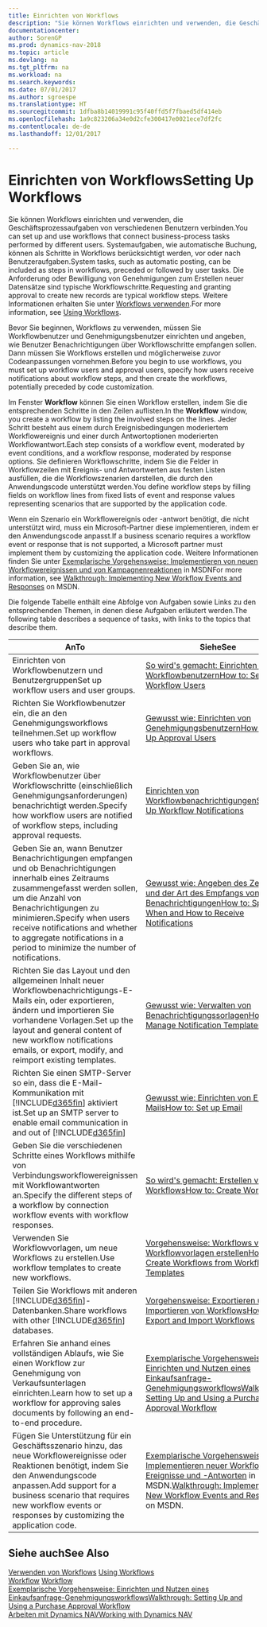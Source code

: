 ```yaml
---
title: Einrichten von Workflows
description: "Sie können Workflows einrichten und verwenden, die Geschäftsprozessaufgaben von verschiedenen Benutzern verbinden. Systemaufgaben, wie automatische Buchung, können als Schritte in Workflows berücksichtigt werden, vor oder nach Benutzeraufgaben. Die Anforderung oder Bewilligung von Genehmigungen zum Erstellen neuer Datensätze sind typische Workflowschritte."
documentationcenter: 
author: SorenGP
ms.prod: dynamics-nav-2018
ms.topic: article
ms.devlang: na
ms.tgt_pltfrm: na
ms.workload: na
ms.search.keywords: 
ms.date: 07/01/2017
ms.author: sgroespe
ms.translationtype: HT
ms.sourcegitcommit: 1dfba8b14019991c95f40ffd5f7fbaed5df414eb
ms.openlocfilehash: 1a9c823206a34e0d2cfe300417e0021ece7df2fc
ms.contentlocale: de-de
ms.lasthandoff: 12/01/2017

---
```

# <a name="setting-up-workflows"></a><span data-ttu-id="78ba5-105">Einrichten von Workflows</span><span class="sxs-lookup"><span data-stu-id="78ba5-105">Setting Up Workflows</span></span>
<span data-ttu-id="78ba5-106">Sie können Workflows einrichten und verwenden, die Geschäftsprozessaufgaben von verschiedenen Benutzern verbinden.</span><span class="sxs-lookup"><span data-stu-id="78ba5-106">You can set up and use workflows that connect business-process tasks performed by different users.</span></span> <span data-ttu-id="78ba5-107">Systemaufgaben, wie automatische Buchung, können als Schritte in Workflows berücksichtigt werden, vor oder nach Benutzeraufgaben.</span><span class="sxs-lookup"><span data-stu-id="78ba5-107">System tasks, such as automatic posting, can be included as steps in workflows, preceded or followed by user tasks.</span></span> <span data-ttu-id="78ba5-108">Die Anforderung oder Bewilligung von Genehmigungen zum Erstellen neuer Datensätze sind typische Workflowschritte.</span><span class="sxs-lookup"><span data-stu-id="78ba5-108">Requesting and granting approval to create new records are typical workflow steps.</span></span> <span data-ttu-id="78ba5-109">Weitere Informationen erhalten Sie unter [Workflows verwenden](across-use-workflows.md).</span><span class="sxs-lookup"><span data-stu-id="78ba5-109">For more information, see [Using Workflows](across-use-workflows.md).</span></span>  

 <span data-ttu-id="78ba5-110">Bevor Sie beginnen, Workflows zu verwenden, müssen Sie Workflowbenutzer und Genehmigungsbenutzer einrichten und angeben, wie Benutzer Benachrichtigungen über Workflowschritte empfangen sollen. Dann müssen Sie Workflows erstellen und möglicherweise zuvor Codeanpassungen vornehmen.</span><span class="sxs-lookup"><span data-stu-id="78ba5-110">Before you begin to use workflows, you must set up workflow users and approval users, specify how users receive notifications about workflow steps, and then create the workflows, potentially preceded by code customization.</span></span>  

 <span data-ttu-id="78ba5-111">Im Fenster **Workflow** können Sie einen Workflow erstellen, indem Sie die entsprechenden Schritte in den Zeilen auflisten.</span><span class="sxs-lookup"><span data-stu-id="78ba5-111">In the **Workflow** window, you create a workflow by listing the involved steps on the lines.</span></span> <span data-ttu-id="78ba5-112">Jeder Schritt besteht aus einem durch Ereignisbedingungen moderiertem Workflowereignis und einer durch Antwortoptionen moderierten Workflowantwort.</span><span class="sxs-lookup"><span data-stu-id="78ba5-112">Each step consists of a workflow event, moderated by event conditions, and a workflow response, moderated by response options.</span></span> <span data-ttu-id="78ba5-113">Sie definieren Workflowschritte, indem Sie die Felder in Workflowzeilen mit Ereignis- und Antwortwerten aus festen Listen ausfüllen, die die Workflowszenarien darstellen, die durch den Anwendungscode unterstützt werden.</span><span class="sxs-lookup"><span data-stu-id="78ba5-113">You define workflow steps by filling fields on workflow lines from fixed lists of event and response values representing scenarios that are supported by the application code.</span></span>  

 <span data-ttu-id="78ba5-114">Wenn ein Szenario ein Workflowereignis oder -antwort benötigt, die nicht unterstützt wird, muss ein Microsoft-Partner diese implementieren, indem er den Anwendungscode anpasst.</span><span class="sxs-lookup"><span data-stu-id="78ba5-114">If a business scenario requires a workflow event or response that is not supported, a Microsoft partner must implement them by customizing the application code.</span></span> <span data-ttu-id="78ba5-115">Weitere Informationen finden Sie unter [Exemplarische Vorgehensweise: Implementieren von neuen Workflowereignissen und von Kampagnenreaktionen](https://msdn.microsoft.com/en-us/library/mt574349.aspx) in MSDN</span><span class="sxs-lookup"><span data-stu-id="78ba5-115">For more information, see [Walkthrough: Implementing New Workflow Events and Responses](https://msdn.microsoft.com/en-us/library/mt574349.aspx) on MSDN.</span></span>

 <span data-ttu-id="78ba5-116">Die folgende Tabelle enthält eine Abfolge von Aufgaben sowie Links zu den entsprechenden Themen, in denen diese Aufgaben erläutert werden.</span><span class="sxs-lookup"><span data-stu-id="78ba5-116">The following table describes a sequence of tasks, with links to the topics that describe them.</span></span>  

|<span data-ttu-id="78ba5-117">**An**</span><span class="sxs-lookup"><span data-stu-id="78ba5-117">**To**</span></span>|<span data-ttu-id="78ba5-118">**Siehe**</span><span class="sxs-lookup"><span data-stu-id="78ba5-118">**See**</span></span>|  
|------------|-------------|  
|<span data-ttu-id="78ba5-119">Einrichten von Workflowbenutzern und Benutzergruppen</span><span class="sxs-lookup"><span data-stu-id="78ba5-119">Set up workflow users and user groups.</span></span>|[<span data-ttu-id="78ba5-120">So wird's gemacht: Einrichten von Workflowbenutzern</span><span class="sxs-lookup"><span data-stu-id="78ba5-120">How to: Set Up Workflow Users</span></span>](across-how-to-set-up-workflow-users.md)|  
|<span data-ttu-id="78ba5-121">Richten Sie Workflowbenutzer ein, die an den Genehmigungsworkflows teilnehmen.</span><span class="sxs-lookup"><span data-stu-id="78ba5-121">Set up workflow users who take part in approval workflows.</span></span>|[<span data-ttu-id="78ba5-122">Gewusst wie: Einrichten von Genehmigungsbenutzern</span><span class="sxs-lookup"><span data-stu-id="78ba5-122">How to: Set Up Approval Users</span></span>](across-how-to-set-up-approval-users.md)|  
|<span data-ttu-id="78ba5-123">Geben Sie an, wie Workflowbenutzer über Workflowschritte (einschließlich Genehmigungsanforderungen) benachrichtigt werden.</span><span class="sxs-lookup"><span data-stu-id="78ba5-123">Specify how workflow users are notified of workflow steps, including approval requests.</span></span>|[<span data-ttu-id="78ba5-124">Einrichten von Workflowbenachrichtigungen</span><span class="sxs-lookup"><span data-stu-id="78ba5-124">Setting Up Workflow Notifications</span></span>](across-setting-up-workflow-notifications.md)|  
|<span data-ttu-id="78ba5-125">Geben Sie an, wann Benutzer Benachrichtigungen empfangen und ob Benachrichtigungen innerhalb eines Zeitraums zusammengefasst werden sollen, um die Anzahl von Benachrichtigungen zu minimieren.</span><span class="sxs-lookup"><span data-stu-id="78ba5-125">Specify when users receive notifications and whether to aggregate notifications in a period to minimize the number of notifications.</span></span>|[<span data-ttu-id="78ba5-126">Gewusst wie: Angeben des Zeitpunkts und der Art des Empfangs von Benachrichtigungen</span><span class="sxs-lookup"><span data-stu-id="78ba5-126">How to: Specify When and How to Receive Notifications</span></span>](across-how-to-specify-when-and-how-to-receive-notifications.md)|  
|<span data-ttu-id="78ba5-127">Richten Sie das Layout und den allgemeinen Inhalt neuer Workflowbenachrichtigungs-E-Mails ein, oder exportieren, ändern und importieren Sie vorhandene Vorlagen.</span><span class="sxs-lookup"><span data-stu-id="78ba5-127">Set up the layout and general content of new workflow notifications emails, or export, modify, and reimport existing templates.</span></span>|[<span data-ttu-id="78ba5-128">Gewusst wie: Verwalten von Benachrichtigungssorlagen</span><span class="sxs-lookup"><span data-stu-id="78ba5-128">How to: Manage Notification Templates</span></span>](across-how-to-manage-notification-templates.md)|  
|<span data-ttu-id="78ba5-129">Richten Sie einen SMTP-Server so ein, dass die E-Mail-Kommunikation mit [!INCLUDE[d365fin](includes/d365fin_md.md)] aktiviert ist.</span><span class="sxs-lookup"><span data-stu-id="78ba5-129">Set up an SMTP server to enable email communication in and out of [!INCLUDE[d365fin](includes/d365fin_md.md)]</span></span>|[<span data-ttu-id="78ba5-130">Gewusst wie: Einrichten von E-Mails</span><span class="sxs-lookup"><span data-stu-id="78ba5-130">How to: Set up Email</span></span>](madeira-how-setup-email.md)|
|<span data-ttu-id="78ba5-131">Geben Sie die verschiedenen Schritte eines Workflows mithilfe von Verbindungsworkflowereignissen mit Workflowantworten an.</span><span class="sxs-lookup"><span data-stu-id="78ba5-131">Specify the different steps of a workflow by connection workflow events with workflow responses.</span></span>|[<span data-ttu-id="78ba5-132">So wird's gemacht: Erstellen von Workflows</span><span class="sxs-lookup"><span data-stu-id="78ba5-132">How to: Create Workflows</span></span>](across-how-to-create-workflows.md)|  
|<span data-ttu-id="78ba5-133">Verwenden Sie Workflowvorlagen, um neue Workflows zu erstellen.</span><span class="sxs-lookup"><span data-stu-id="78ba5-133">Use workflow templates to create new workflows.</span></span>|[<span data-ttu-id="78ba5-134">Vorgehensweise: Workflows von Workflowvorlagen erstellen</span><span class="sxs-lookup"><span data-stu-id="78ba5-134">How to: Create Workflows from Workflow Templates</span></span>](across-how-to-create-workflows-from-workflow-templates.md)|  
|<span data-ttu-id="78ba5-135">Teilen Sie Workflows mit anderen [!INCLUDE[d365fin](includes/d365fin_md.md)]-Datenbanken.</span><span class="sxs-lookup"><span data-stu-id="78ba5-135">Share workflows with other [!INCLUDE[d365fin](includes/d365fin_md.md)] databases.</span></span>|[<span data-ttu-id="78ba5-136">Vorgehensweise: Exportieren und Importieren von Workflows</span><span class="sxs-lookup"><span data-stu-id="78ba5-136">How to: Export and Import Workflows</span></span>](across-how-to-export-and-import-workflows.md)|  
|<span data-ttu-id="78ba5-137">Erfahren Sie anhand eines vollständigen Ablaufs, wie Sie einen Workflow zur Genehmigung von Verkaufsunterlagen einrichten.</span><span class="sxs-lookup"><span data-stu-id="78ba5-137">Learn how to set up a workflow for approving sales documents by following an end-to-end procedure.</span></span>|[<span data-ttu-id="78ba5-138">Exemplarische Vorgehensweise: Einrichten und Nutzen eines Einkaufsanfrage-Genehmigungsworkflows</span><span class="sxs-lookup"><span data-stu-id="78ba5-138">Walkthrough: Setting Up and Using a Purchase Approval Workflow</span></span>](walkthrough-setting-up-and-using-a-purchase-approval-workflow.md)|  
|<span data-ttu-id="78ba5-139">Fügen Sie Unterstützung für ein Geschäftsszenario hinzu, das neue Workflowereignisse oder Reaktionen benötigt, indem Sie den Anwendungscode anpassen.</span><span class="sxs-lookup"><span data-stu-id="78ba5-139">Add support for a business scenario that requires new workflow events or responses by customizing the application code.</span></span>|<span data-ttu-id="78ba5-140">[Exemplarische Vorgehensweise: Implementieren neuer Workflow-Ereignisse und -Antworten](https://msdn.microsoft.com/en-us/library/mt574349.aspx) in MSDN.</span><span class="sxs-lookup"><span data-stu-id="78ba5-140">[Walkthrough: Implementing New Workflow Events and Responses](https://msdn.microsoft.com/en-us/library/mt574349.aspx) on MSDN.</span></span>|  

## <a name="see-also"></a><span data-ttu-id="78ba5-141">Siehe auch</span><span class="sxs-lookup"><span data-stu-id="78ba5-141">See Also</span></span>  
 <span data-ttu-id="78ba5-142">[Verwenden von Workflows](across-use-workflows.md) </span><span class="sxs-lookup"><span data-stu-id="78ba5-142">[Using Workflows](across-use-workflows.md) </span></span>  
 <span data-ttu-id="78ba5-143">[Workflow](across-workflow.md) </span><span class="sxs-lookup"><span data-stu-id="78ba5-143">[Workflow](across-workflow.md) </span></span>  
 [<span data-ttu-id="78ba5-144">Exemplarische Vorgehensweise: Einrichten und Nutzen eines Einkaufsanfrage-Genehmigungsworkflows</span><span class="sxs-lookup"><span data-stu-id="78ba5-144">Walkthrough: Setting Up and Using a Purchase Approval Workflow</span></span>](walkthrough-setting-up-and-using-a-purchase-approval-workflow.md)  
 [<span data-ttu-id="78ba5-145">Arbeiten mit Dynamics NAV</span><span class="sxs-lookup"><span data-stu-id="78ba5-145">Working with Dynamics NAV</span></span>](ui-work-product.md)

